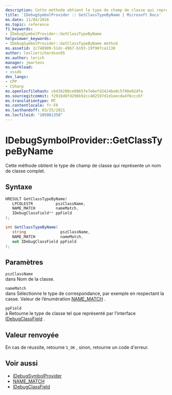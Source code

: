 ```yaml
---
description: Cette méthode obtient le type de champ de classe qui représente un nom de classe complet.
title: 'IDebugSymbolProvider :: GetClassTypeByName | Microsoft Docs'
ms.date: 11/04/2016
ms.topic: reference
f1_keywords:
- IDebugSymbolProvider::GetClassTypeByName
helpviewer_keywords:
- IDebugSymbolProvider::GetClassTypeByName method
ms.assetid: 2c748909-51dc-49b7-b193-19f96fca1138
author: leslierichardson95
ms.author: lerich
manager: jmartens
ms.workload:
- vssdk
dev_langs:
- CPP
- CSharp
ms.openlocfilehash: c6439200ce0865fe7e6efd2424be0c5798e02dfa
ms.sourcegitcommit: f2916d8fd296b92cc402597d1d1eecda4f6cccbf
ms.translationtype: MT
ms.contentlocale: fr-FR
ms.lasthandoff: 03/25/2021
ms.locfileid: "105081358"
---
```

# <a name="idebugsymbolprovidergetclasstypebyname"></a>IDebugSymbolProvider::GetClassTypeByName
Cette méthode obtient le type de champ de classe qui représente un nom de classe complet.

## <a name="syntax"></a>Syntaxe

```cpp
HRESULT GetClassTypeByName( 
   LPCOLESTR          pszClassName,
   NAME_MATCH         nameMatch,
   IDebugClassField** ppField
);
```

```csharp
int GetClassTypeByName(
   string               pszClassName,
   NAME_MATCH           nameMatch,
   out IDebugClassField ppField
);
```

## <a name="parameters"></a>Paramètres
`pszClassName`\
dans Nom de la classe.

`nameMatch`\
dans Sélectionne le type de correspondance, par exemple en respectant la casse. Valeur de l’énumération [NAME_MATCH](../../../extensibility/debugger/reference/name-match.md) .

`ppField`\
à Retourne le type de classe tel que représenté par l’interface [IDebugClassField](../../../extensibility/debugger/reference/idebugclassfield.md) .

## <a name="return-value"></a>Valeur renvoyée
 En cas de réussite, retourne `S_OK` , sinon, retourne un code d'erreur.

## <a name="see-also"></a>Voir aussi
- [IDebugSymbolProvider](../../../extensibility/debugger/reference/idebugsymbolprovider.md)
- [NAME_MATCH](../../../extensibility/debugger/reference/name-match.md)
- [IDebugClassField](../../../extensibility/debugger/reference/idebugclassfield.md)

